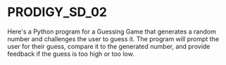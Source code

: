 # PRODIGY_SD_02
 Here's a Python program for a Guessing Game that generates a random number and challenges the user to guess it. The program will prompt the user for their guess, compare it to the generated number, and provide feedback if the guess is too high or too low.
